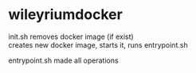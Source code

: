 # wileyriumdocker

init.sh removes docker image (if exist)  
creates new docker image, 
starts it, 
runs entrypoint.sh

entrypoint.sh made all operations 



